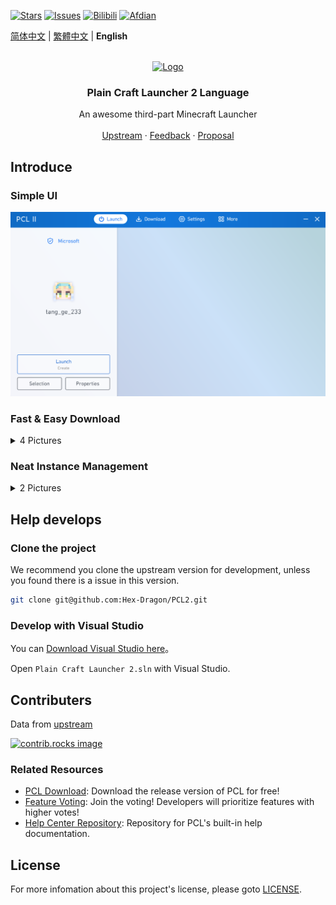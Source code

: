 [![Stars](https://img.shields.io/github/stars/Hex-Dragon/PCL2?style=flat&logo=data:image/svg%2bxml;base64,PHN2ZyB4bWxucz0iaHR0cDovL3d3dy53My5vcmcvMjAwMC9zdmciIHZlcnNpb249IjEiIHdpZHRoPSIxNiIgaGVpZ2h0PSIxNiI+PHBhdGggZD0iTTggLjI1YS43NS43NSAwIDAgMSAuNjczLjQxOGwxLjg4MiAzLjgxNSA0LjIxLjYxMmEuNzUuNzUgMCAwIDEgLjQxNiAxLjI3OWwtMy4wNDYgMi45Ny43MTkgNC4xOTJhLjc1MS43NTEgMCAwIDEtMS4wODguNzkxTDggMTIuMzQ3bC0zLjc2NiAxLjk4YS43NS43NSAwIDAgMS0xLjA4OC0uNzlsLjcyLTQuMTk0TC44MTggNi4zNzRhLjc1Ljc1IDAgMCAxIC40MTYtMS4yOGw0LjIxLS42MTFMNy4zMjcuNjY4QS43NS43NSAwIDAgMSA4IC4yNVoiIGZpbGw9IiNlYWM1NGYiLz48L3N2Zz4=&logoSize=auto&label=Stars&labelColor=444444&color=eac54f)](https://github.com/Hex-Dragon/PCL2/)
[![Issues](https://img.shields.io/github/issues/Hex-Dragon/PCL2?style=flat&label=Issues&labelColor=444444&color=1F883D)](https://github.com/Hex-Dragon/PCL2/issues)
[![Bilibili](https://img.shields.io/badge/Threads-BiliBili-00A4DB?style=flat&labelColor=444444&logoSize=auto)](https://space.bilibili.com/11343203/dynamic)
[![Afdian](https://img.shields.io/badge/Sponsor-Afdian-946ce6?style=flat&labelColor=444444&logoSize=auto)](https://afdian.com/@LTCat)

[简体中文](README.md) | [繁體中文](README-zh_TW.md) | **English**

<!-- PROJECT LOGO -->
<br />
<div align="center">
  <a href="https://github.com/PCL-Community/PCL2-Language">
    <img src="Plain Craft Launcher 2\Images\icon.ico" alt="Logo" width="80" height="80">
  </a>

  <h3 align="center">Plain Craft Launcher 2 Language</h3>

  <p align="center">
    An awesome third-part Minecraft Launcher
    <br />
    <br />
    <a href="https://github.com/Hex-Dragon/PCL2">Upstream</a>
    &middot;
    <a href="https://github.com/PCL-Community/PCL2-Language/issues/">Feedback</a>
    &middot;
    <a href="https://github.com/Hex-Dragon/PCL2/issues/">Proposal</a>
  </p>
</div>

## Introduce

### Simple UI

![image](/docs/images/PCL-Homepage.png)

### Fast & Easy Download

<details>

<summary>4 Pictures</summary>

![image](/docs/images/PCL-InstallPage.png)

![image](/docs/images/PCL-DownloadModPage.png)

![image](/docs/images/PCL-DownloadModpackPage.png)

![image](/docs/images/PCL-DownloadManagerPage.png)

</details>

### Neat Instance Management

<details>

<summary>2 Pictures</summary>

![image](/docs/images/PCL-InstanceManagePage.png)

![image](/docs/images/PCL-InstanceModsManage.png)

</details>

## Help develops

### Clone the project

We recommend you clone the upstream version for development, unless you found there is a issue in this version.

```bash
git clone git@github.com:Hex-Dragon/PCL2.git
```

### Develop with Visual Studio

You can [Download Visual Studio here](https://visualstudio.microsoft.com/)。

Open `Plain Craft Launcher 2.sln` with Visual Studio.

## Contributers

Data from [upstream](https://github.com/Hex-Dragon/PCL2)

<a href="https://github.com/Hex-Dragon/PCL2/graphs/contributors">
  <img src="https://contrib.rocks/image?repo=Hex-Dragon/PCL2" alt="contrib.rocks image" />
</a>

### Related Resources
- [PCL Download](https://afdian.com/p/0164034c016c11ebafcb52540025c377): Download the release version of PCL for free!
- [Feature Voting](https://github.com/Hex-Dragon/PCL2/discussions/2): Join the voting! Developers will prioritize features with higher votes!
- [Help Center Repository](https://github.com/LTCatt/PCL2Help): Repository for PCL's built-in help documentation.

## License

For more infomation about this project's license, please goto <a href="/LICENCE">LICENSE</a>.